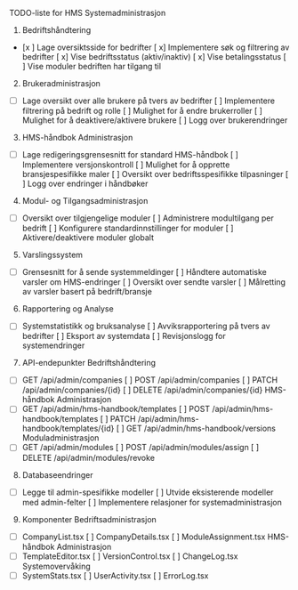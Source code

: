 TODO-liste for HMS Systemadministrasjon
1. Bedriftshåndtering
- [x ] Lage oversiktsside for bedrifter
[ x] Implementere søk og filtrering av bedrifter
[ x] Vise bedriftsstatus (aktiv/inaktiv)
[ x] Vise betalingsstatus
[ ] Vise moduler bedriften har tilgang til
2. Brukeradministrasjon
- [ ] Lage oversikt over alle brukere på tvers av bedrifter
[ ] Implementere filtrering på bedrift og rolle
[ ] Mulighet for å endre brukerroller
[ ] Mulighet for å deaktivere/aktivere brukere
[ ] Logg over brukerendringer
3. HMS-håndbok Administrasjon
- [ ] Lage redigeringsgrensesnitt for standard HMS-håndbok
[ ] Implementere versjonskontroll
[ ] Mulighet for å opprette bransjespesifikke maler
[ ] Oversikt over bedriftsspesifikke tilpasninger
[ ] Logg over endringer i håndbøker
4. Modul- og Tilgangsadministrasjon
- [ ] Oversikt over tilgjengelige moduler
[ ] Administrere modultilgang per bedrift
[ ] Konfigurere standardinnstillinger for moduler
[ ] Aktivere/deaktivere moduler globalt
5. Varslingssystem
- [ ] Grensesnitt for å sende systemmeldinger
[ ] Håndtere automatiske varsler om HMS-endringer
[ ] Oversikt over sendte varsler
[ ] Målretting av varsler basert på bedrift/bransje
6. Rapportering og Analyse
- [ ] Systemstatistikk og bruksanalyse
[ ] Avviksrapportering på tvers av bedrifter
[ ] Eksport av systemdata
[ ] Revisjonslogg for systemendringer
7. API-endepunkter
Bedriftshåndtering
- [ ] GET /api/admin/companies
[ ] POST /api/admin/companies
[ ] PATCH /api/admin/companies/{id}
[ ] DELETE /api/admin/companies/{id}
HMS-håndbok Administrasjon
- [ ] GET /api/admin/hms-handbook/templates
[ ] POST /api/admin/hms-handbook/templates
[ ] PATCH /api/admin/hms-handbook/templates/{id}
[ ] GET /api/admin/hms-handbook/versions
Moduladministrasjon
- [ ] GET /api/admin/modules
[ ] POST /api/admin/modules/assign
[ ] DELETE /api/admin/modules/revoke
8. Databaseendringer
- [ ] Legge til admin-spesifikke modeller
[ ] Utvide eksisterende modeller med admin-felter
[ ] Implementere relasjoner for systemadministrasjon
9. Komponenter
Bedriftsadministrasjon
- [ ] CompanyList.tsx
[ ] CompanyDetails.tsx
[ ] ModuleAssignment.tsx
HMS-håndbok Administrasjon
- [ ] TemplateEditor.tsx
[ ] VersionControl.tsx
[ ] ChangeLog.tsx
Systemovervåking
- [ ] SystemStats.tsx
[ ] UserActivity.tsx
[ ] ErrorLog.tsx